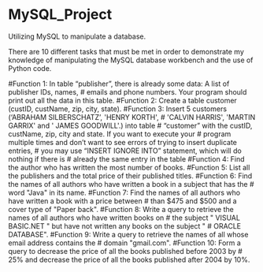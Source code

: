 # MySQL_Project
Utilizing MySQL to manipulate a database.

There are 10 different tasks that must be met in order to demonstrate my knowledge of manipulating the MySQL database workbench and the use of Python code.

#Function 1: In table “publisher”, there is already some data: A list of publisher IDs, names,
        # emails and phone numbers. Your program should print out all the data in this table.
#Function 2: Create a table customer (custID, custName, zip, city, state).
#Function 3: Insert 5 customers (‘ABRAHAM SILBERSCHATZ’, 'HENRY KORTH',
        # 'CALVIN HARRIS', 'MARTIN GARRIX' and ' JAMES GOODWILL'.) into table
        # “customer” with the custID, custName, zip, city and state. If you want to execute your
        # program multiple times and don’t want to see errors of trying to insert duplicate entries,
        # you may use “INSERT IGNORE INTO” statement, which will do nothing if there is
        # already the same entry in the table
#Function 4: Find the author who has written the most number of books.
#Function 5: List all the publishers and the total price of their published titles.
#Function 6: Find the names of all authors who have written a book in a subject that has the
        # word "Java" in its name.
#Function 7: Find the names of all authors who have written a book with a price between
        # than $475 and $500 and a cover type of "Paper back".
#Function 8: Write a query to retrieve the names of all authors who have written books on
        # the subject " VISUAL BASIC.NET " but have not written any books on the subject "
        # ORACLE DATABASE".
#Function 9: Write a query to retrieve the names of all whose email address contains the
        # domain "gmail.com".
#Function 10: Form a query to decrease the price of all the books published before 2003 by
        # 25% and decrease the price of all the books published after 2004 by 10%.
